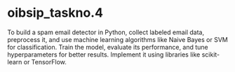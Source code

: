 # oibsip_taskno.4
To build a spam email detector in Python, collect labeled email data, preprocess it, and use machine learning algorithms like Naive Bayes or SVM for classification. Train the model, evaluate its performance, and tune hyperparameters for better results. Implement it using libraries like scikit-learn or TensorFlow.
